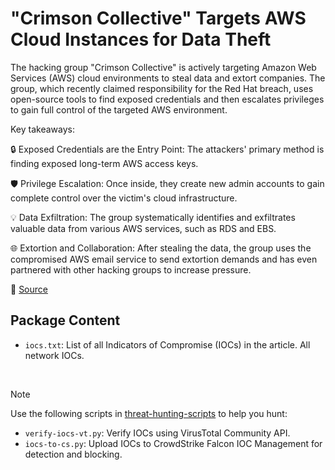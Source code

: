 # "Crimson Collective" Targets AWS Cloud Instances for Data Theft

The hacking group "Crimson Collective" is actively targeting Amazon Web Services (AWS) cloud environments to steal data and extort companies. The group, which recently claimed responsibility for the Red Hat breach, uses open-source tools to find exposed credentials and then escalates privileges to gain full control of the targeted AWS environment.

Key takeaways:

🔒 Exposed Credentials are the Entry Point: The attackers' primary method is finding exposed long-term AWS access keys.

🛡️ Privilege Escalation: Once inside, they create new admin accounts to gain complete control over the victim's cloud infrastructure.

💡 Data Exfiltration: The group systematically identifies and exfiltrates valuable data from various AWS services, such as RDS and EBS.

🌐 Extortion and Collaboration: After stealing the data, the group uses the compromised AWS email service to send extortion demands and has even partnered with other hacking groups to increase pressure.

🔗 [Source](https://www.rapid7.com/blog/post/tr-crimson-collective-a-new-threat-group-observed-operating-in-the-cloud/)

## Package Content

- `iocs.txt`: List of all Indicators of Compromise (IOCs) in the article. All network IOCs.

<br>

> [!NOTE]
> Use the following scripts in [threat-hunting-scripts](../../threat-hunting-scripts/) to help you hunt:
>
> - `verify-iocs-vt.py`: Verify IOCs using VirusTotal Community API.
> - `iocs-to-cs.py`: Upload IOCs to CrowdStrike Falcon IOC Management for detection and blocking.

